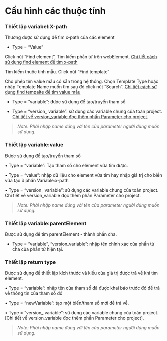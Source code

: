 # Cấu hình các thuộc tính

### Thiết lập variabel:X-path
Thường được sử dụng để tìm x-path của các element

- Type = “Value”

Click nút “Find element”. Tìm kiếm phần tử trên webElement. [Chi tiết cách sử dụng find element để tìm x-path]()

Tìm kiếm thuộc tính mẫu. Click nút “Find template”

Cho phép tìm value mẫu có sẵn trong hệ thống. Chọn Template Type hoặc nhập Template Name muốn tìm sau đó click nút “Search”. [Chi tiết cách sử dụng find tempalte để tìm value mẫu]()

- Type = “variable”: được sử dụng để tạo/truyền tham số
 
- Type = “version_ variable”: sử dụng các variable chung của toàn project. [Chi tiết về version_variable đọc thêm phần Parameter cho project]().

>*Note: Phải nhập name đúng với tên của parameter người dùng muốn sử dụng.*

### Thiết lập variable:value
Được sử dụng để tạo/truyền tham số

•	Type = “variable”: Tạo tham số cho element vừa tìm được.
 
•	Type = “value”: nhập dữ liệu cho element vừa tìm hay nhập giá trị cho biến vừa tạo ở phần Variable:x-path
 
•	Type = “version_ variable”: sử dụng các variable chung của toàn project. Chi tiết về version_variable đọc thêm phần Parameter cho project.

>*Note: Phải nhập name đúng với tên của parameter người dùng muốn sử dụng.*

### Thiết lập variable:parentElement 
Được sử dụng để tìm parentElement - thành phần cha.

- Type = “variable”, “version_variable”: nhập tên chính xác của phần tử cha của phần tử hiện tại.

### Thiết lập return type
Được sử dụng để  thiết lập kích thước và kiểu của giá trị được trả về khi tìm element.

•	Type = “variable”: nhập tên của tham số đã được khai báo trước đó để trả về thông tin của tham số đó
 
•	Type = “newVariable”: tạo một biến/tham số mới để trả về.
 
•	Type = “version_ variable”: sử dụng các variable chung của toàn project. [Chi tiết về version_variable đọc thêm phần Parameter cho project].

>*Note: Phải nhập name đúng với tên của parameter người dùng muốn sử dụng.*
